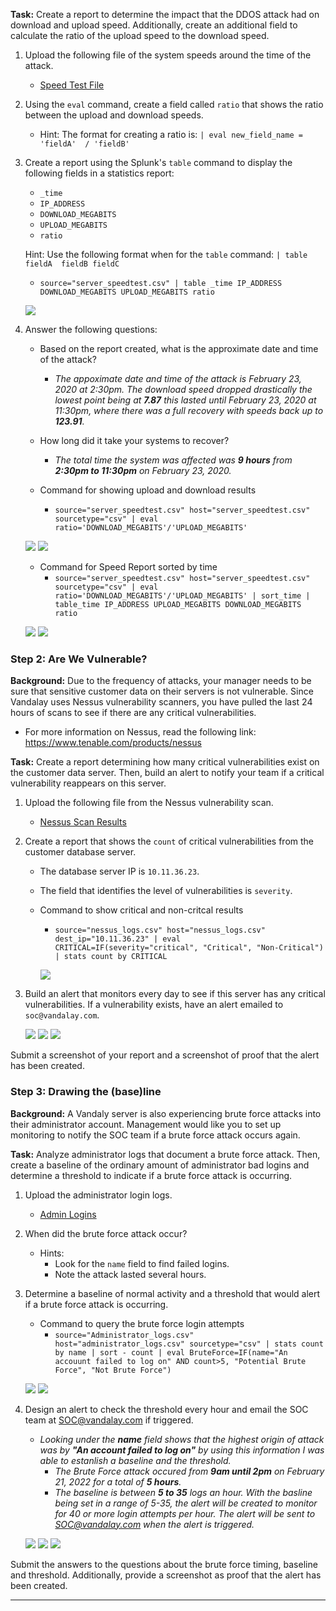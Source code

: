 **Task:** Create a report to determine the impact that the DDOS attack had on download and upload speed. Additionally, create an additional field to calculate the ratio of the upload speed to the download speed.


1.  Upload the following file of the system speeds around the time of the attack.
    - [Speed Test File](resources/server_speedtest.csv)

2. Using the `eval` command, create a field called `ratio` that shows the ratio between the upload and download speeds.
   - Hint: The format for creating a ratio is: `| eval new_field_name = 'fieldA'  / 'fieldB'`
      
3. Create a report using the Splunk's `table` command to display the following fields in a statistics report:
    - `_time`
    - `IP_ADDRESS`
    - `DOWNLOAD_MEGABITS`
    - `UPLOAD_MEGABITS`
    - `ratio`
  
   Hint: Use the following format when for the `table` command: `| table fieldA  fieldB fieldC`

    - `source="server_speedtest.csv" | table _time IP_ADDRESS DOWNLOAD_MEGABITS UPLOAD_MEGABITS ratio`

   ![](Images/speed_report_table.png)

4. Answer the following questions:

    - Based on the report created, what is the approximate date and time of the attack?
      - _The appoximate date and time of the attack is February 23, 2020 at 2:30pm. The download speed dropped drastically the lowest point being at **7.87** this lasted until February 23, 2020 at 11:30pm, where there was a full recovery with speeds back up to **123.91**._
    - How long did it take your systems to recover?
      - _The total time the system was affected was **9 hours** from **2:30pm to 11:30pm** on February 23, 2020._

    - Command for showing upload and download results
      - `source="server_speedtest.csv" host="server_speedtest.csv" sourcetype="csv" | eval ratio='DOWNLOAD_MEGABITS'/'UPLOAD_MEGABITS'`

    ![](Images/eval_command_upload_download.png)
    ![](Images/speed_report_visulization.png)

    - Command for Speed Report sorted by time
      - `source="server_speedtest.csv" host="server_speedtest.csv" sourcetype="csv" | eval ratio='DOWNLOAD_MEGABITS'/'UPLOAD_MEGABITS' | sort_time | table_time IP_ADDRESS UPLOAD_MEGABITS DOWNLOAD_MEGABITS ratio`

    ![](Images/speed_report.png)
    ![](Images/speed_report_ratio.png)

 
### Step 2: Are We Vulnerable? 

**Background:**  Due to the frequency of attacks, your manager needs to be sure that sensitive customer data on their servers is not vulnerable. Since Vandalay uses Nessus vulnerability scanners, you have pulled the last 24 hours of scans to see if there are any critical vulnerabilities.

  - For more information on Nessus, read the following link: https://www.tenable.com/products/nessus

**Task:** Create a report determining how many critical vulnerabilities exist on the customer data server. Then, build an alert to notify your team if a critical vulnerability reappears on this server.

1. Upload the following file from the Nessus vulnerability scan.
   - [Nessus Scan Results](resources/nessus_logs.csv)

2. Create a report that shows the `count` of critical vulnerabilities from the customer database server.
   - The database server IP is `10.11.36.23`.
   - The field that identifies the level of vulnerabilities is `severity`.
   - Command to show critical and non-critcal results
     - `source="nessus_logs.csv" host="nessus_logs.csv" dest_ip="10.11.36.23" | eval CRITICAL=IF(severity="critical", "Critical", "Non-Critical") | stats count by CRITICAL`

     ![](Images/critical_non_critical.png)
      
3. Build an alert that monitors every day to see if this server has any critical vulnerabilities. If a vulnerability exists, have an alert emailed to `soc@vandalay.com`.
   
   ![](Images/configure_alert.png)
   ![](Images/alert_trigger_action.png)
   ![](Images/overview_alert_configuration.png)

Submit a screenshot of your report and a screenshot of proof that the alert has been created.


### Step 3: Drawing the (base)line

**Background:**  A Vandaly server is also experiencing brute force attacks into their administrator account. Management would like you to set up monitoring to notify the SOC team if a brute force attack occurs again.


**Task:** Analyze administrator logs that document a brute force attack. Then, create a baseline of the ordinary amount of administrator bad logins and determine a threshold to indicate if a brute force attack is occurring.

1. Upload the administrator login logs.
   - [Admin Logins](resources/Administrator_logs.csv)

2. When did the brute force attack occur?
   - Hints:
     - Look for the `name` field to find failed logins.
     - Note the attack lasted several hours.
      
3. Determine a baseline of normal activity and a threshold that would alert if a brute force attack is occurring.
    - Command to query the brute force login attempts
      - `source="Administrator_logs.csv" host="administrator_logs.csv" sourcetype="csv" | stats count by name | sort - count | eval BruteForce=IF(name="An accouunt failed to log on" AND count>5, "Potential Brute Force", "Not Brute Force")`

    ![](Images/brute_force_failed_login.png )
    ![](Images/pie_chart_brute_force_fail_login.png)

4. Design an alert to check the threshold every hour and email the SOC team at SOC@vandalay.com if triggered.
    - _Looking under the **name** field shows that the highest origin of attack was by **"An account failed to log on"** by using this information I was able to estanlish a baseline and the threshold._
      - _The Brute Force attack occured from **9am until 2pm** on February 21, 2022 for a total of **5 hours**._
      - _The baseline is between **5 to 35** logs an hour. With the basline being set in a range of 5-35, the alert will be created to monitor for 40 or more login attempts per hour. The alert will be sent to SOC@vandalay.com when the alert is triggered._

    ![](Images/config_brute_force_alert.png)
    ![](Images/brute_force_trigger_actions.png)
    ![](Images/proof_brute_force_alert.png)

Submit the answers to the questions about the brute force timing, baseline and threshold. Additionally, provide a screenshot as proof that the alert has been created.

---